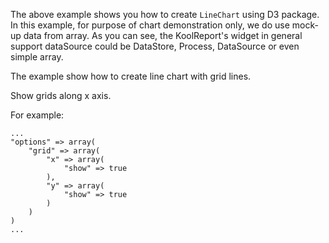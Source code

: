 The above example shows you how to create `LineChart` using D3 package. In this example, for purpose of chart demonstration only, we do use mock-up data from array. As you can see, the KoolReport's widget in general support dataSource could be DataStore, Process, DataSource or even simple array.

The example show how to create line chart with grid lines.

Show grids along x axis.

For example:

    ...
    "options" => array(
        "grid" => array(
            "x" => array(
                "show" => true
            ),
            "y" => array(
                "show" => true
            )
        )
    )
    ...